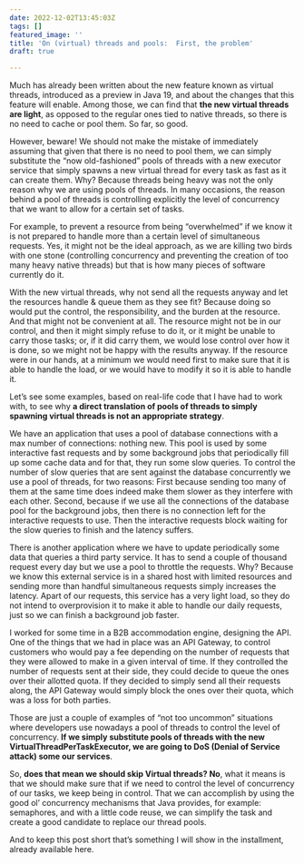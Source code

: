 ```yaml
---
date: 2022-12-02T13:45:03Z
tags: []
featured_image: ''
title: 'On (virtual) threads and pools:  First, the problem'
draft: true

---
```

Much has already been written about the new feature known as virtual threads, introduced as a preview in Java 19, and about the changes that this feature will enable. Among those, we can find that **the new virtual threads are light**, as opposed to the regular ones tied to native threads, so there is no need to cache or pool them. So far, so good.

However, beware! We should not make the mistake of immediately assuming that given that there is no need to pool them, we can simply substitute the “now old-fashioned” pools of threads with a new executor service that simply spawns a new virtual thread for every task as fast as it can create them. Why? Because threads being heavy was not the only reason why we are using pools of threads. In many occasions, the reason behind a pool of threads is controlling explicitly the level of concurrency that we want to allow for a certain set of tasks.

For example, to prevent a resource from being “overwhelmed” if we know it is not prepared to handle more than a certain level of simultaneous requests. Yes, it might not be the ideal approach, as we are killing two birds with one stone (controlling concurrency and preventing the creation of too many heavy native threads) but that is how many pieces of software currently do it.

With the new virtual threads, why not send all the requests anyway and let the resources handle & queue them as they see fit? Because doing so would put the control, the responsibility, and the burden at the resource. And that might not be convenient at all. The resource might not be in our control, and then it might simply refuse to do it, or it might be unable to carry those tasks; or, if it did carry them, we would lose control over how it is done, so we might not be happy with the results anyway. If the resource were in our hands, at a minimum we would need first to make sure that it is able to handle the load, or we would have to modify it so it is able to handle it.

Let’s see some examples, based on real-life code that I have had to work with, to see why **a direct translation of pools of threads to simply spawning virtual threads is not an appropriate strategy**.

We have an application that uses a pool of database connections with a max number of connections: nothing new. This pool is used by some interactive fast requests and by some background jobs that periodically fill up some cache data and for that, they run some slow queries. To control the number of slow queries that are sent against the database concurrently we use a pool of threads, for two reasons: First because sending too many of them at the same time does indeed make them slower as they interfere with each other. Second, because if we use all the connections of the database pool for the background jobs, then there is no connection left for the interactive requests to use. Then the interactive requests block waiting for the slow queries to finish and the latency suffers.

There is another application where we have to update periodically some data that queries a third party service. It has to send a couple of thousand request every day but we use a pool to throttle the requests. Why? Because we know this external service is in a shared host with limited resources and sending more than handful simultaneous requests simply increases the latency. Apart of our requests, this service has a very light load, so they do not intend to overprovision it to make it able to handle our daily requests, just so we can finish a background job faster.

I worked for some time in a B2B accommodation engine, designing the API. One of the things that we had in place was an API Gateway, to control customers who would pay a fee depending on the number of requests that they were allowed to make in a given interval of time. If they controlled the number of requests sent at their side, they could decide to queue the ones over their allotted quota. If they decided to simply send all their requests along, the API Gateway would simply block the ones over their quota, which was a loss for both parties.

Those are just a couple of examples of “not too uncommon” situations where developers use nowadays a pool of threads to control the level of concurrency. **If we simply substitute pools of threads with the new VirtualThreadPerTaskExecutor, we are going to DoS (Denial of Service attack) some our services**.

So, **does that mean we should skip Virtual threads? No**, what it means is that we should make sure that if we need to control the level of concurrency of our tasks, we keep being in control. That we can accomplish by using the good ol’ concurrency mechanisms that Java provides, for example: semaphores, and with a little code reuse, we can simplify the task and create a good candidate to replace our thread pools.

And to keep this post short that’s something I will show in the installment, already available here.